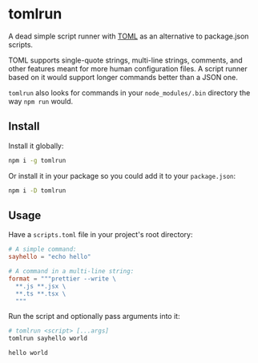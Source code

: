 # tomlrun

A dead simple script runner with [TOML](https://toml.io/) as an alternative to package.json scripts.

TOML supports single-quote strings, multi-line strings, comments, and other features meant for more human configuration files. A script runner based on it would support longer commands better than a JSON one.

`tomlrun` also looks for commands in your `node_modules/.bin` directory the way `npm run` would.

## Install

Install it globally:

```sh
npm i -g tomlrun
```

Or install it in your package so you could add it to your `package.json`:

```sh
npm i -D tomlrun
```

## Usage

Have a `scripts.toml` file in your project's root directory:

```toml
# A simple command:
sayhello = "echo hello"

# A command in a multi-line string:
format = """prettier --write \
  **.js **.jsx \
  **.ts **.tsx \
  """
```

Run the script and optionally pass arguments into it: 

```sh
# tomlrun <script> [...args]
tomlrun sayhello world
```

```
hello world
```
